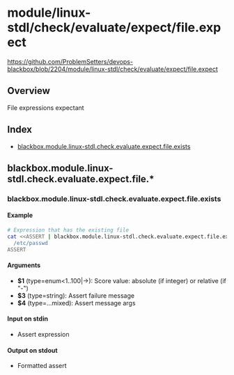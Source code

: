 # module/linux-stdl/check/evaluate/expect/file.expect

https://github.com/ProblemSetters/devops-blackbox/blob/2204/module/linux-stdl/check/evaluate/expect/file.expect

## Overview

File expressions expectant

## Index

* [blackbox.module.linux-stdl.check.evaluate.expect.file.exists](#blackboxmodulelinux-stdlcheckevaluateexpectfileexists)

## blackbox.module.linux-stdl.check.evaluate.expect.file.*

### blackbox.module.linux-stdl.check.evaluate.expect.file.exists

#### Example

```bash
# Expression that has the existing file
cat <<ASSERT | blackbox.module.linux-stdl.check.evaluate.expect.file.exists - "Success %s" "Fail %s" "message"
  /etc/passwd
ASSERT
```

#### Arguments

* **$1** (type=enum<1..100|->): Score value: absolute (if integer) or relative (if "-")
* **$3** (type=string): Assert failure message
* **$4** (type=...mixed): Assert message args

#### Input on stdin

* Assert expression

#### Output on stdout

* Formatted assert

